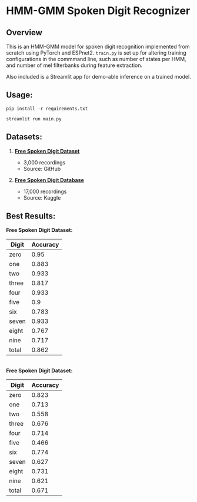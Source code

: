 # HMM-GMM Spoken Digit Recognizer

## Overview
This is an HMM-GMM model for spoken digit recognition implemented from scratch using PyTorch and ESPnet2. `train.py` is set up for altering training configurations in the commmand line, such as number of states per HMM, and number of mel filterbanks during feature extraction.

Also included is a Streamlit app for demo-able inference on a trained model.

## Usage:
`pip install -r requirements.txt`

`streamlit run main.py`

## Datasets:

1. **[Free Spoken Digit Dataset](https://github.com/Jakobovski/free-spoken-digit-dataset.git)**
   - 3,000 recordings   
   - Source: GitHub

3. **[Free Spoken Digit Database](https://www.kaggle.com/datasets/subhajournal/free-spoken-digit-database)**
   - 17,000 recordings  
   - Source: Kaggle

## Best Results:

**Free Spoken Digit Dataset:**

| Digit    | Accuracy |    
|----------|----------|
| zero     | 0.95     |
| one      | 0.883    |
| two      | 0.933    |
| three    | 0.817    |
| four     | 0.933    |
| five     | 0.9      |
| six      | 0.783    |
| seven    | 0.933    |
| eight    | 0.767    |
| nine     | 0.717    |
| total    | 0.862    |


\
**Free Spoken Digit Dataset:**

| Digit    | Accuracy |    
|----------|----------|
| zero     | 0.823    |
| one      | 0.713    |
| two      | 0.558    |
| three    | 0.676    |
| four     | 0.714    |
| five     | 0.466    |
| six      | 0.774    |
| seven    | 0.627    |
| eight    | 0.731    |
| nine     | 0.621    |
| total    | 0.671    |
